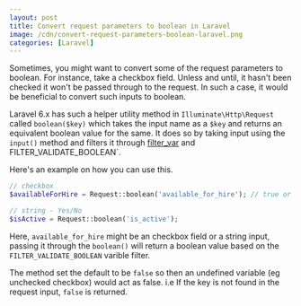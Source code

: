```yaml
---
layout: post
title: Convert request parameters to boolean in Laravel
image: /cdn/convert-request-parameters-boolean-laravel.png
categories: [Laravel]
---
```


Sometimes, you might want to convert some of the request parameters to boolean. For instance, take a checkbox field. Unless and until, it hasn't been checked it won't be passed through to the request. In such a case, it would be beneficial to convert such inputs to boolean.

Laravel 6.x has such a helper utility method in `Illuminate\Http\Request` called `boolean($key)` which takes the input name as a `$key` and returns an equivalent boolean value for the same. It does so by taking input using the `input()` method and filters it through [filter_var](https://www.php.net/manual/en/function.filter-var.php) and FILTER_VALIDATE_BOOLEAN`.

Here's an example on how you can use this.

```php
// checkbox
$availableForHire = Request::boolean('available_for_hire'); // true or false

// string - Yes/No
$isActive = Request::boolean('is_active');
```

Here, `available_for_hire` might be an checkbox field or a string input, passing it through the `boolean()` will return a boolean value based on the `FILTER_VALIDATE_BOOLEAN` varible filter.

The method set the default to be `false` so then an undefined variable (eg unchecked checkbox) would act as false. i.e If the key is not found in the request input, `false` is returned.

